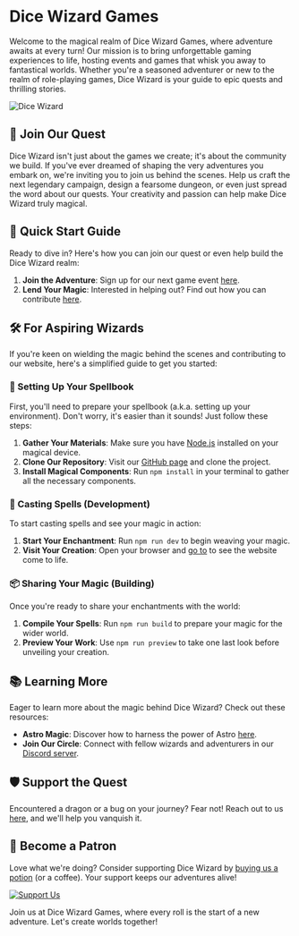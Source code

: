 # Dice Wizard Games

Welcome to the magical realm of Dice Wizard Games, where adventure awaits at every turn! Our mission is to bring unforgettable gaming experiences to life, hosting events and games that whisk you away to fantastical worlds. Whether you're a seasoned adventurer or new to the realm of role-playing games, Dice Wizard is your guide to epic quests and thrilling stories.

![Dice Wizard](https://nebulix.unfolding.io/screenshots/nebulix-00-start.jpg)

## 🌟 Join Our Quest

Dice Wizard isn't just about the games we create; it's about the community we build. If you've ever dreamed of shaping the very adventures you embark on, we're inviting you to join us behind the scenes. Help us craft the next legendary campaign, design a fearsome dungeon, or even just spread the word about our quests. Your creativity and passion can help make Dice Wizard truly magical.

## 🚀 Quick Start Guide

Ready to dive in? Here's how you can join our quest or even help build the Dice Wizard realm:

1. **Join the Adventure**: Sign up for our next game event [here](https://your-website.com/signup).
2. **Lend Your Magic**: Interested in helping out? Find out how you can contribute [here](https://your-website.com/contribute).

## 🛠️ For Aspiring Wizards

If you're keen on wielding the magic behind the scenes and contributing to our website, here's a simplified guide to get you started:

### 📜 Setting Up Your Spellbook

First, you'll need to prepare your spellbook (a.k.a. setting up your environment). Don't worry, it's easier than it sounds! Just follow these steps:

1. **Gather Your Materials**: Make sure you have [Node.js](https://nodejs.org/) installed on your magical device.
2. **Clone Our Repository**: Visit our [GitHub page](https://github.com/unfolding-io/nebulix) and clone the project.
3. **Install Magical Components**: Run `npm install` in your terminal to gather all the necessary components.

### 🌌 Casting Spells (Development)

To start casting spells and see your magic in action:

1. **Start Your Enchantment**: Run `npm run dev` to begin weaving your magic.
2. **Visit Your Creation**: Open your browser and [go to](http://localhost:4321) to see the website come to life.

### 📦 Sharing Your Magic (Building)

Once you're ready to share your enchantments with the world:

1. **Compile Your Spells**: Run `npm run build` to prepare your magic for the wider world.
2. **Preview Your Work**: Use `npm run preview` to take one last look before unveiling your creation.

## 📚 Learning More

Eager to learn more about the magic behind Dice Wizard? Check out these resources:

- **Astro Magic**: Discover how to harness the power of Astro [here](https://docs.astro.build).
- **Join Our Circle**: Connect with fellow wizards and adventurers in our [Discord server](https://astro.build/chat).

## 🛡️ Support the Quest

Encountered a dragon or a bug on your journey? Fear not! Reach out to us [here](mailto:hello@unfolding.io), and we'll help you vanquish it.

## 🌟 Become a Patron

Love what we're doing? Consider supporting Dice Wizard by [buying us a potion](https://www.buymeacoffee.com/unfolding.io) (or a coffee). Your support keeps our adventures alive!

[![Support Us](https://starfunnel.unfolding.io/screenshots/bymeacoffee.webp)](https://www.buymeacoffee.com/unfolding.io)

Join us at Dice Wizard Games, where every roll is the start of a new adventure. Let's create worlds together!
